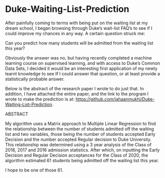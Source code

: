 # Duke-Waiting-List-Prediction

After painfully coming to terms with being put on the waiting list at my dream school, I began browsing through Duke’s wait-list FAQ’s to see if I could improve my chances in any way. A certain question struck me:

Can you predict how many students will be admitted from the waiting list this year?

Obviously the answer was no, but having recently completed a machine learning course on supervised learning, and with access to Duke’s Common Data Sets, I decided it would be an interesting first application of my newly learnt knowledge to see If I could answer that question, or at least provide a statistically probable answer.

Below is the abstract of the research paper I wrote to do just that. 
In addition, I have attached the entire paper, and the link to the program I wrote to make the prediction is at: https://github.com/jahaanmukhi/Duke-Waiting-List-Prediction.

ABSTRACT

My algorithm uses a Matrix approach to Multiple Linear Regression to find the relationship between the number of students admitted off the waiting list and two variables, those being the number of students accepted Early Decision and the number accepted Regular decision to Duke University. This relationship was determined using a 3 year analysis of the Class of 2018, 2017 and 2016 admission statistics. After which, on inputting the Early Decision and Regular Decision acceptances for the Class of 2020, the algorithm estimated 61 students being admitted off the waiting list this year.

I hope to be one of those 61.
